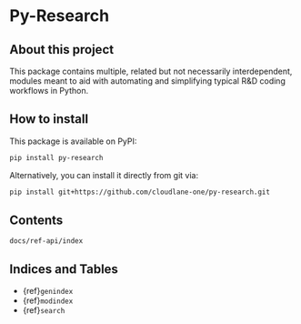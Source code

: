 # Py-Research

## About this project

This package contains multiple, related but not necessarily interdependent, modules meant to aid with automating and simplifying typical R&D coding workflows in Python.

## How to install

This package is available on PyPI:

```bash
pip install py-research
```

Alternatively, you can install it directly from git via:

```bash
pip install git+https://github.com/cloudlane-one/py-research.git
```

## Contents

```{toctree}
docs/ref-api/index
```

## Indices and Tables

- {ref}`genindex`
- {ref}`modindex`
- {ref}`search`
